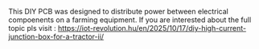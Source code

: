 This DIY PCB was designed to distribute power between electrical compoenents on a farming equipment.
If you are interested about the full topic pls visit : https://iot-revolution.hu/en/2025/10/17/diy-high-current-junction-box-for-a-tractor-ii/
